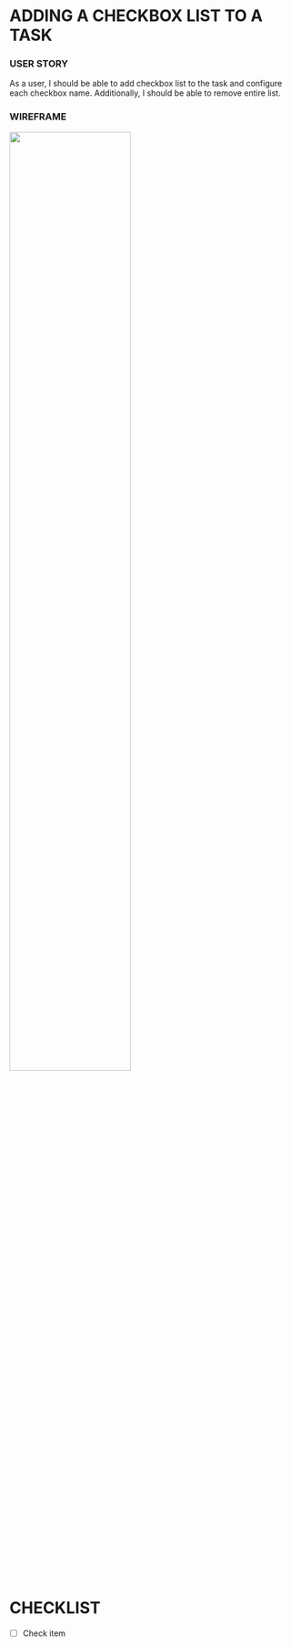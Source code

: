 # ADDING A CHECKBOX LIST TO A TASK

### USER STORY

As a user, I should be able to add checkbox list to the task and configure each checkbox name. 
Additionally, I should be able to remove entire list.

### WIREFRAME

<img src="https://user-images.githubusercontent.com/80547490/223047540-2fe265be-b911-49a7-8597-8eb416d843b3.png" width=65% high=65%>

# CHECKLIST

- [ ] Check item 

<br><br><br>
